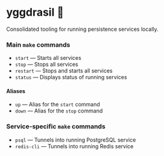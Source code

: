 # yggdrasil :rainbow:

Consolidated tooling for running persistence services locally.

### Main `make` commands

- `start` &mdash; Starts all services
- `stop` &mdash; Stops all services
- `restart` &mdash; Stops and starts all services
- `status` &mdash; Displays status of running services

#### Aliases

- `up` &mdash; Alias for the `start` command
- `down` &mdash; Alias for the `stop` command

### Service-specific `make` commands

- `psql` &mdash; Tunnels into running PostgreSQL service
- `redis-cli` &mdash; Tunnels into running Redis service
